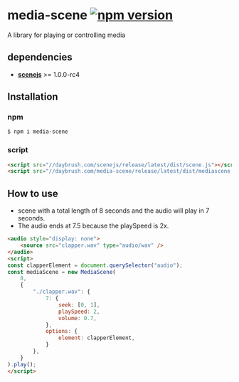 # media-scene [![npm version](https://badge.fury.io/js/media-scene.svg)](https://badge.fury.io/js/media-scene)

A library for playing or controlling media
## dependencies
* **[scenejs](github.com/daybrush/scenejs)** >= 1.0.0-rc4

## Installation
### npm
```sh
$ npm i media-scene
```

### script
```html
<script src="//daybrush.com/scenejs/release/latest/dist/scene.js"></script>
<script src="//daybrush.com/media-scene/release/latest/dist/mediascene.js"></script>
```


## How to use
* scene with a total length of 8 seconds and the audio will play in 7 seconds. 
* The audio ends at 7.5 because the playSpeed is 2x.
```html
<audio style="display: none">
    <source src="clapper.wav" type="audio/wav" />
</audio>
<script>
const clapperElement = document.querySelector("audio");
const mediaScene = new MediaScene(
    8,
    {
        "./clapper.wav": {
            7: {
                seek: [0, 1],
                playSpeed: 2,
                volume: 0.7,
            },
            options: {
                element: clapperElement,
            }
        },
    }
).play();
</script>
```